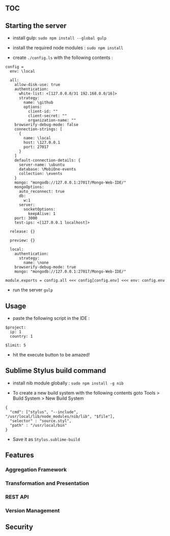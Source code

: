 ## TOC

## Starting the server

* install gulp: 
``` sudo npm install --global gulp ```

* install the required node modules :
``` sudo npm install ```

* create ``` ./config.ls ``` with the following contents :
```
config =
  env: \local

  all:
    allow-disk-use: true
    authentication:
      white-list: <[127.0.0.0/31 192.168.0.0/16]>
      strategy:
        name: \github
        options:
          client-id: ""
          client-secret: ""
          organization-name: ""
    browserify-debug-mode: false
    connection-strings: [
      {
        name: \local
        host: \127.0.0.1
        port: 27017
      }
    ]
    default-connection-details: {
      server-name: \ubuntu
      database: \MobiOne-events
      collection: \events
    }    
    mongo: "mongodb://127.0.0.1:27017/Mongo-Web-IDE/"
    mongoOptions:
      auto_reconnect: true
      db:
        w:1
      server:
        socketOptions: 
          keepAlive: 1    
    port: 3000
    test-ips: <[127.0.0.1 localhost]>

  release: {}  

  preview: {}

  local:
    authentication: 
      strategy: 
        name: \none
    browserify-debug-mode: true    
    mongo: "mongodb://127.0.0.1:27017/Mongo-Web-IDE/"

module.exports = config.all <<< config[config.env] <<< env: config.env
```

* run the server
``` gulp ```

## Usage

* paste the following script in the IDE : 
```
$project:
  ip: 1
  country: 1
  
$limit: 5
```

* hit the execute button to be amazed!

## Sublime Stylus build command

* install nib module globally :
``` sudo npm install -g nib ```

* To create a new build system with the following contents goto Tools > Build System > New Build System
```
{
  "cmd": ["stylus", "--include", "/usr/local/lib/node_modules/nib/lib", "$file"],
  "selector" : "source.styl",
  "path" : "/usr/local/bin"
}
```

* Save it as ``` Stylus.sublime-build ```




## Features

### Aggregation Framework

### Transformation and Presentation

### REST API

### Version Management

## Security